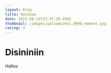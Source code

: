 ```yaml
---
layout: blog
title: Haloooo
date: 2022-08-22T23:37:29.450Z
thumbnail: /images/uploads/mvi_0990_moment.jpg
rating: 3
---
```

# Disininiin 

Halloo